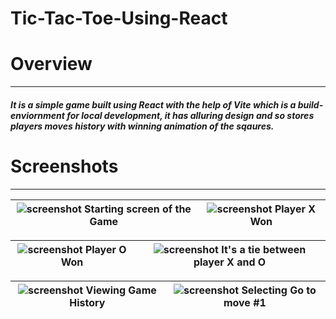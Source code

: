 # Tic-Tac-Toe-Using-React
 
 # Overview
 --------------------------------
 
 ##### It is a simple game built using React with the help of Vite which is a build-enviornment for local development, it has alluring design and so stores players moves history with winning animation of the sqaures.
 
 # Screenshots
 -------------------------------
 ![screenshot](https://github.com/SAM6358/Tic-Tac-Toe-using-React/blob/master/Screenshots/Screenshot%202022-09-12%20013554.png) Starting screen of the Game | ![screenshot](https://github.com/SAM6358/Tic-Tac-Toe-using-React/blob/master/Screenshots/Screenshot%202022-09-12%20013634.png) Player X Won |
|-|-|

![screenshot](https://github.com/SAM6358/Tic-Tac-Toe-using-React/blob/master/Screenshots/Screenshot%202022-09-12%20013715.png) Player O Won | ![screenshot](https://github.com/SAM6358/Tic-Tac-Toe-using-React/blob/master/Screenshots/Screenshot%202022-09-12%20013753.png) It's a tie between player X and O |
|-|-|

![screenshot](https://github.com/SAM6358/Tic-Tac-Toe-using-React/blob/master/Screenshots/Screenshot%202022-09-12%20013816.png) Viewing Game History | ![screenshot](https://github.com/SAM6358/Tic-Tac-Toe-using-React/blob/master/Screenshots/Screenshot%202022-09-12%20014328.png) Selecting Go to move #1 |
|-|-|
